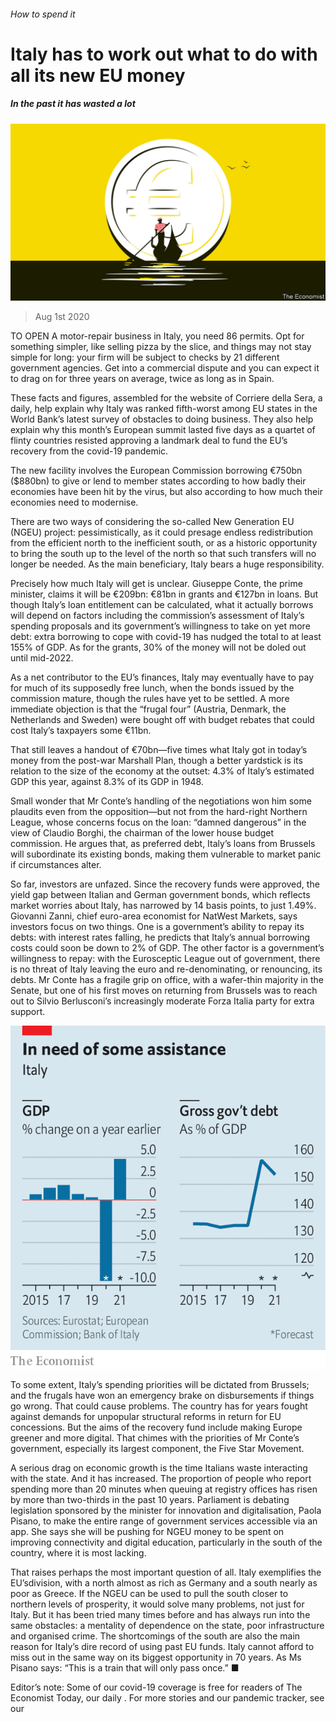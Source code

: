 ###### How to spend it

# Italy has to work out what to do with all its new EU money 

##### In the past it has wasted a lot 

![image](images/20200801_EUD001_0.jpg) 

> Aug 1st 2020 

TO OPEN A motor-repair business in Italy, you need 86 permits. Opt for something simpler, like selling pizza by the slice, and things may not stay simple for long: your firm will be subject to checks by 21 different government agencies. Get into a commercial dispute and you can expect it to drag on for three years on average, twice as long as in Spain.

These facts and figures, assembled for the website of Corriere della Sera, a daily, help explain why Italy was ranked fifth-worst among EU states in the World Bank’s latest survey of obstacles to doing business. They also help explain why this month’s European summit lasted five days as a quartet of flinty countries resisted approving a landmark deal to fund the EU’s recovery from the covid-19 pandemic.


The new facility involves the European Commission borrowing €750bn ($880bn) to give or lend to member states according to how badly their economies have been hit by the virus, but also according to how much their economies need to modernise.

There are two ways of considering the so-called New Generation EU (NGEU) project: pessimistically, as it could presage endless redistribution from the efficient north to the inefficient south, or as a historic opportunity to bring the south up to the level of the north so that such transfers will no longer be needed. As the main beneficiary, Italy bears a huge responsibility.

Precisely how much Italy will get is unclear. Giuseppe Conte, the prime minister, claims it will be €209bn: €81bn in grants and €127bn in loans. But though Italy’s loan entitlement can be calculated, what it actually borrows will depend on factors including the commission’s assessment of Italy’s spending proposals and its government’s willingness to take on yet more debt: extra borrowing to cope with covid-19 has nudged the total to at least 155% of GDP. As for the grants, 30% of the money will not be doled out until mid-2022.

As a net contributor to the EU’s finances, Italy may eventually have to pay for much of its supposedly free lunch, when the bonds issued by the commission mature, though the rules have yet to be settled. A more immediate objection is that the “frugal four” (Austria, Denmark, the Netherlands and Sweden) were bought off with budget rebates that could cost Italy’s taxpayers some €11bn.

That still leaves a handout of €70bn—five times what Italy got in today’s money from the post-war Marshall Plan, though a better yardstick is its relation to the size of the economy at the outset: 4.3% of Italy’s estimated GDP this year, against 8.3% of its GDP in 1948.

Small wonder that Mr Conte’s handling of the negotiations won him some plaudits even from the opposition—but not from the hard-right Northern League, whose concerns focus on the loan: “damned dangerous” in the view of Claudio Borghi, the chairman of the lower house budget commission. He argues that, as preferred debt, Italy’s loans from Brussels will subordinate its existing bonds, making them vulnerable to market panic if circumstances alter.

So far, investors are unfazed. Since the recovery funds were approved, the yield gap between Italian and German government bonds, which reflects market worries about Italy, has narrowed by 14 basis points, to just 1.49%. Giovanni Zanni, chief euro-area economist for NatWest Markets, says investors focus on two things. One is a government’s ability to repay its debts: with interest rates falling, he predicts that Italy’s annual borrowing costs could soon be down to 2% of GDP. The other factor is a government’s willingness to repay: with the Eurosceptic League out of government, there is no threat of Italy leaving the euro and re-denominating, or renouncing, its debts. Mr Conte has a fragile grip on office, with a wafer-thin majority in the Senate, but one of his first moves on returning from Brussels was to reach out to Silvio Berlusconi’s increasingly moderate Forza Italia party for extra support.

![image](images/20200801_EUC627.png) 


To some extent, Italy’s spending priorities will be dictated from Brussels; and the frugals have won an emergency brake on disbursements if things go wrong. That could cause problems. The country has for years fought against demands for unpopular structural reforms in return for EU concessions. But the aims of the recovery fund include making Europe greener and more digital. That chimes with the priorities of Mr Conte’s government, especially its largest component, the Five Star Movement.

A serious drag on economic growth is the time Italians waste interacting with the state. And it has increased. The proportion of people who report spending more than 20 minutes when queuing at registry offices has risen by more than two-thirds in the past 10 years. Parliament is debating legislation sponsored by the minister for innovation and digitalisation, Paola Pisano, to make the entire range of government services accessible via an app. She says she will be pushing for NGEU money to be spent on improving connectivity and digital education, particularly in the south of the country, where it is most lacking.

That raises perhaps the most important question of all. Italy exemplifies the EU’sdivision, with a north almost as rich as Germany and a south nearly as poor as Greece. If the NGEU can be used to pull the south closer to northern levels of prosperity, it would solve many problems, not just for Italy. But it has been tried many times before and has always run into the same obstacles: a mentality of dependence on the state, poor infrastructure and organised crime. The shortcomings of the south are also the main reason for Italy’s dire record of using past EU funds. Italy cannot afford to miss out in the same way on its biggest opportunity in 70 years. As Ms Pisano says: “This is a train that will only pass once.” ■

Editor’s note: Some of our covid-19 coverage is free for readers of The Economist Today, our daily . For more stories and our pandemic tracker, see our 

